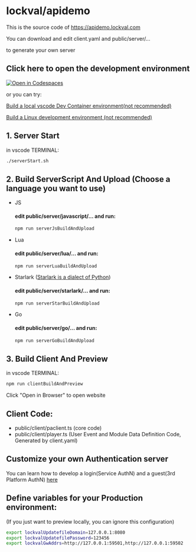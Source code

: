 # lockval/apidemo

This is the source code of https://apidemo.lockval.com

You can download and edit client.yaml and public/server/...

to generate your own server

<!-- 
## Quick start

```sh
npm run buildBothAndPreview
```
-->

##  Click here to open the development environment
[![Open in Codespaces](https://github.com/codespaces/badge.svg)](https://github.com/codespaces/new?repo=lockval/apidemo)

or you can try:

[Build a local vscode Dev Container environment(not recommended)](https://github.com/lockval/apidemo/blob/main/doc/container.md)

[Build a Linux development environment (not recommended)](https://github.com/lockval/apidemo/blob/main/doc/devenv.md)



## 1. Server Start
in vscode TERMINAL:
```sh
./serverStart.sh
```



## 2. Build ServerScript And Upload (Choose a language you want to use)

- JS
  #### edit public/server/javascript/... and run:
    ```sh
    npm run serverJsBuildAndUpload
    ```

- Lua
  #### edit public/server/lua/... and run:
    ```sh
    npm run serverLuaBuildAndUpload
    ```

- Starlark ([Starlark is a dialect of Python](https://github.com/bazelbuild/starlark))
  #### edit public/server/starlark/... and run:
    ```sh
    npm run serverStarBuildAndUpload
    ```

- Go
  #### edit public/server/go/... and run:
    ```sh
    npm run serverGoBuildAndUpload
    ```


## 3. Build Client And Preview
in vscode TERMINAL:
```sh
npm run clientBuildAndPreview
```
Click "Open in Browser" to open website

## Client Code:
- public/client/paclient.ts (core code)
- public/client/player.ts (User Event and Module Data Definition Code, Generated by client.yaml)


## Customize your own Authentication server

You can learn how to develop a login(Service AuthN) and a guest(3rd Platform AuthN) [here](https://github.com/lockval/authn)

## Define variables for your Production environment: 
(If you just want to preview locally, you can ignore this configuration)

```sh
export lockvalUpdatefileDomain=127.0.0.1:8080
export lockvalUpdatefilePassword=123456
export lockvalGwAddrs=http://127.0.0.1:59501,http://127.0.0.1:59502
```